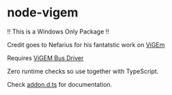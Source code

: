 # node-vigem
!! This is a Windows Only Package !!

Credit goes to Nefarius for his fantatstic work on [ViGEm](https://github.com/ViGEm/ViGEmClient)

Requires [ViGEM Bus Driver](https://docs.vigem.org/#!vigem-bus-driver-installation.md)

Zero runtime checks so use together with TypeScript.

Check [addon.d.ts](./addon.d.ts) for documentation.